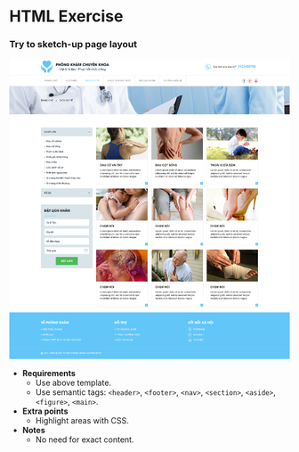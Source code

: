 # HTML Exercise
### Try to sketch-up page layout

![](./template.png)

- **Requirements**
	- Use above template.
	- Use semantic tags: `<header>`, `<footer>`, `<nav>`, `<section>`, `<aside>`, `<figure>`, `<main>`.
- **Extra points**
	- Highlight areas with CSS.
- **Notes**
	- No need for exact content.
